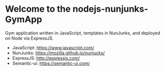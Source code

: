 Welcome to the nodejs-nunjunks-GymApp
======================================

Gym application written in JavaScript, templates in NunJunks, and deployed on Node via ExpressJS.

* JavaScript: https://www.javascript.com/
* NunJunks: https://mozilla.github.io/nunjucks/
* ExpressJS: http://expressjs.com/
* Semantic-ui: https://semantic-ui.com/

